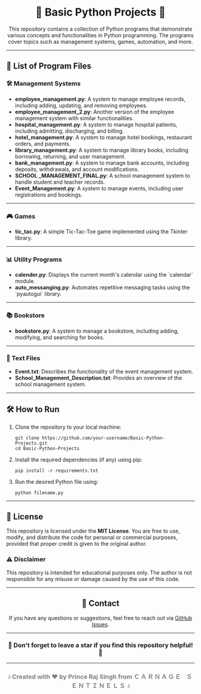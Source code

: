 <h1 align="center">🌟 Basic Python Projects 🌟</h1>

<p align="center">
This repository contains a collection of Python programs that demonstrate various concepts and functionalities in Python programming. The programs cover topics such as management systems, games, automation, and more.
</p>

---

<h2>📂 List of Program Files </h2>

<h3>🛠️ Management Systems </h3>
<ul>
  <li><b>employee_management.py</b>: A system to manage employee records, including adding, updating, and removing employees.</li>
  <li><b>employee_management_2.py</b>: Another version of the employee management system with similar functionalities.</li>
  <li><b>hospital_management.py</b>: A system to manage hospital patients, including admitting, discharging, and billing.</li>
  <li><b>hotel_management.py</b>: A system to manage hotel bookings, restaurant orders, and payments.</li>
  <li><b>library_management.py</b>: A system to manage library books, including borrowing, returning, and user management.</li>
  <li><b>bank_management.py</b>: A system to manage bank accounts, including deposits, withdrawals, and account modifications.</li>
  <li><b>SCHOOL _MANAGEMENT_FINAL.py</b>: A school management system to handle student and teacher records.</li>
  <li><b>Event_Management.py</b>: A system to manage events, including user registrations and bookings.</li>
</ul>

---

<h3>🎮 Games</h3>
<ul>
  <li><b>tic_tac.py</b>: A simple Tic-Tac-Toe game implemented using the Tkinter library.</li>
</ul>

---

<h3>📊 Utility Programs</h3>
<ul>
  <li><b>calender.py</b>: Displays the current month's calendar using the `calendar` module.</li>
  <li><b>auto_messanging.py</b>: Automates repetitive messaging tasks using the `pyautogui` library.</li>
</ul>

---

<h3>📚 Bookstore</h3>
<ul>
  <li><b>bookstore.py</b>: A system to manage a bookstore, including adding, modifying, and searching for books.</li>
</ul>

---

<h3>📜 Text Files</h3>
<ul>
  <li><b>Event.txt</b>: Describes the functionality of the event management system.</li>
  <li><b>School_Management_Description.txt</b>: Provides an overview of the school management system.</li>
</ul>

---

<h2>🛠️ How to Run</h2>
<ol>
  <li>Clone the repository to your local machine:
    <pre><code>git clone https://github.com/your-username/Basic-Python-Projects.git
cd Basic-Python-Projects</code></pre>
  </li>
  <li>Install the required dependencies (if any) using pip:
    <pre><code>pip install -r requirements.txt</code></pre>
  </li>
  <li>Run the desired Python file using:
    <pre><code>python filename.py</code></pre>
  </li>
</ol>

---

<h2>📜 License</h2>
<p>This repository is licensed under the <b>MIT License</b>. You are free to use, modify, and distribute the code for personal or commercial purposes, provided that proper credit is given to the original author.</p>

<h3>⚠️ Disclaimer</h3>
<p>This repository is intended for educational purposes only. The author is not responsible for any misuse or damage caused by the use of this code.</p>

---

<h2 align="center">📧 Contact</h2>
<p align="center">If you have any questions or suggestions, feel free to reach out via <a href="https://github.com/your-username/Basic-Python-Projects/issues">GitHub Issues</a>.</p>

---

<h3 align="center">🌟 Don't forget to leave a star if you find this repository helpful! 🌟</h3>

---

<h3 align="center" style="color: gray;">
💧 Created with ❤️ by <b>Prince Raj Singh</b> from <b style="font-family: 'Courier New', monospace; letter-spacing: 2px;">ＣＡＲＮＡＧＥ ＳＥＮＴＩＮＥＬＳ</b> 💧
</h3>